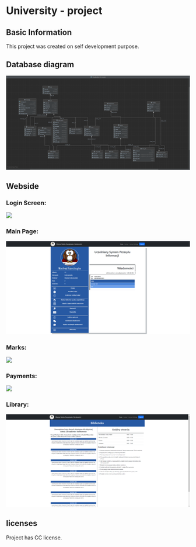 <h1> University - project </h1>
<h2> Basic Information </h2>
<p> This project was created on self development purpose. </p>
<h2> Database diagram </h2>
<img src="src/main/resources/screenshots/Diagrams/Diagram.PNG">
<h2> Webside </h2>
<h3> Login Screen: </h3>
  <img src="src/main/resources/screenshots/Diagrams/login.PNG">
<h3> Main Page: </h3>
  <img src="src/main/resources/screenshots/Diagrams/index.PNG">
<h3> Marks: </h3>
  <img src="src/main/resources/screenshots/Diagrams/marks.PNG">
<h3> Payments: </h3>
  <img src="src/main/resources/screenshots/Diagrams/payments.PNG">
<h3> Library: </h3>
  <img src="src/main/resources/screenshots/Diagrams/library.PNG">
<h2> licenses </h2>
Project has CC license.
